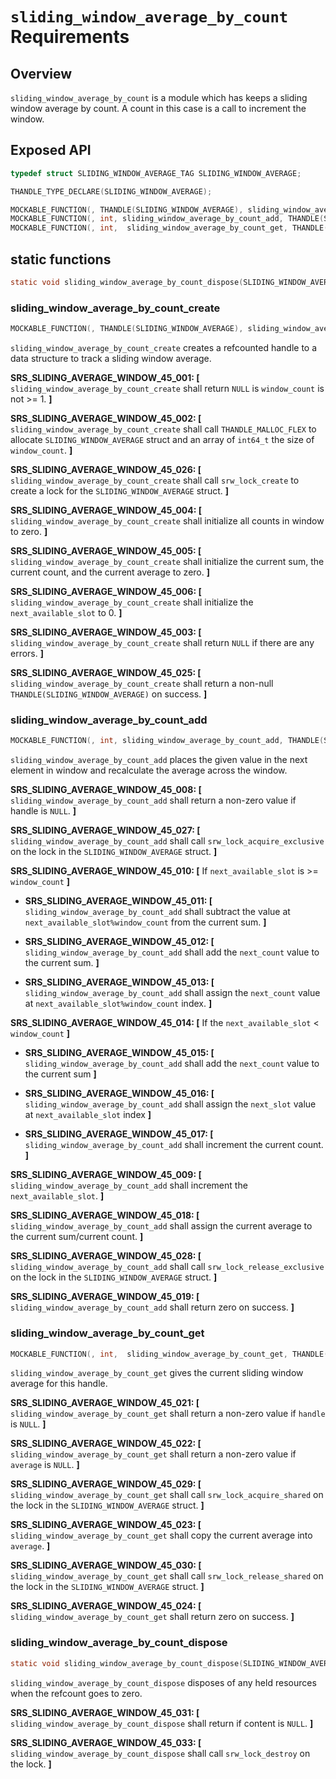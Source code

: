 # `sliding_window_average_by_count` Requirements

## Overview

`sliding_window_average_by_count` is a module which has keeps a sliding window average by count. A count in this case is a call to increment the window.

## Exposed API

```c
typedef struct SLIDING_WINDOW_AVERAGE_TAG SLIDING_WINDOW_AVERAGE;

THANDLE_TYPE_DECLARE(SLIDING_WINDOW_AVERAGE);

MOCKABLE_FUNCTION(, THANDLE(SLIDING_WINDOW_AVERAGE), sliding_window_average_by_count_create, int32_t, window_count);
MOCKABLE_FUNCTION(, int, sliding_window_average_by_count_add, THANDLE(SLIDING_WINDOW_AVERAGE), handle, int64_t, next_count);
MOCKABLE_FUNCTION(, int,  sliding_window_average_by_count_get, THANDLE(SLIDING_WINDOW_AVERAGE), handle, double*, average);
```

## static functions

```c
static void sliding_window_average_by_count_dispose(SLIDING_WINDOW_AVERAGE* content)
```

### sliding_window_average_by_count_create

```c
MOCKABLE_FUNCTION(, THANDLE(SLIDING_WINDOW_AVERAGE), sliding_window_average_by_count_create, int32_t, window_count);
```

`sliding_window_average_by_count_create` creates a refcounted handle to a data structure to track a sliding window average.

**SRS_SLIDING_AVERAGE_WINDOW_45_001: [** `sliding_window_average_by_count_create` shall return `NULL` is `window_count` is not >= 1. **]**

**SRS_SLIDING_AVERAGE_WINDOW_45_002: [** `sliding_window_average_by_count_create` shall call `THANDLE_MALLOC_FLEX` to allocate `SLIDING_WINDOW_AVERAGE` struct and an array of `int64_t` the size of `window_count`. **]**


**SRS_SLIDING_AVERAGE_WINDOW_45_026: [** `sliding_window_average_by_count_create` shall call `srw_lock_create` to create a lock for the `SLIDING_WINDOW_AVERAGE` struct. **]**

**SRS_SLIDING_AVERAGE_WINDOW_45_004: [** `sliding_window_average_by_count_create` shall initialize all counts in window to zero. **]**

**SRS_SLIDING_AVERAGE_WINDOW_45_005: [** `sliding_window_average_by_count_create` shall initialize the current sum, the current count, and the current average to zero. **]**

**SRS_SLIDING_AVERAGE_WINDOW_45_006: [** `sliding_window_average_by_count_create` shall initialize the `next_available_slot` to 0. **]**

**SRS_SLIDING_AVERAGE_WINDOW_45_003: [** `sliding_window_average_by_count_create` shall return `NULL` if there are any errors. **]**

**SRS_SLIDING_AVERAGE_WINDOW_45_025: [** `sliding_window_average_by_count_create` shall return a non-null `THANDLE(SLIDING_WINDOW_AVERAGE)` on success. **]**

### sliding_window_average_by_count_add

```c
MOCKABLE_FUNCTION(, int, sliding_window_average_by_count_add, THANDLE(SLIDING_WINDOW_AVERAGE), handle, int64_t, next_count);
```

`sliding_window_average_by_count_add` places the given value in the next element in window and recalculate the average across the window.

**SRS_SLIDING_AVERAGE_WINDOW_45_008: [** `sliding_window_average_by_count_add` shall return a non-zero value if handle is `NULL`. **]**

**SRS_SLIDING_AVERAGE_WINDOW_45_027: [** `sliding_window_average_by_count_add` shall call `srw_lock_acquire_exclusive` on the lock in the `SLIDING_WINDOW_AVERAGE` struct. **]**

**SRS_SLIDING_AVERAGE_WINDOW_45_010: [** If `next_available_slot` is \>= `window_count` **]**

- **SRS_SLIDING_AVERAGE_WINDOW_45_011: [** `sliding_window_average_by_count_add` shall subtract the value at `next_available_slot%window_count` from the current sum. **]**

- **SRS_SLIDING_AVERAGE_WINDOW_45_012: [** `sliding_window_average_by_count_add` shall add the `next_count` value to the current sum. **]**

- **SRS_SLIDING_AVERAGE_WINDOW_45_013: [** `sliding_window_average_by_count_add` shall assign the `next_count` value at `next_available_slot%window_count` index. **]**

**SRS_SLIDING_AVERAGE_WINDOW_45_014: [** If the `next_available_slot` \< `window_count` **]**

- **SRS_SLIDING_AVERAGE_WINDOW_45_015: [** `sliding_window_average_by_count_add` shall add the `next_count` value to the current sum **]**

- **SRS_SLIDING_AVERAGE_WINDOW_45_016: [** `sliding_window_average_by_count_add` shall assign the `next_slot` value at `next_available_slot` index **]**

- **SRS_SLIDING_AVERAGE_WINDOW_45_017: [** `sliding_window_average_by_count_add` shall increment the current count. **]**

**SRS_SLIDING_AVERAGE_WINDOW_45_009: [** `sliding_window_average_by_count_add` shall increment the `next_available_slot`. **]**

**SRS_SLIDING_AVERAGE_WINDOW_45_018: [** `sliding_window_average_by_count_add` shall assign the current average to the current sum/current count. **]**

**SRS_SLIDING_AVERAGE_WINDOW_45_028: [** `sliding_window_average_by_count_add` shall call `srw_lock_release_exclusive` on the lock in the `SLIDING_WINDOW_AVERAGE` struct. **]**

**SRS_SLIDING_AVERAGE_WINDOW_45_019: [** `sliding_window_average_by_count_add` shall return zero on success. **]**

### sliding_window_average_by_count_get

```c
MOCKABLE_FUNCTION(, int,  sliding_window_average_by_count_get, THANDLE(SLIDING_WINDOW_AVERAGE), handle, double*, average);
```

`sliding_window_average_by_count_get` gives the current sliding window average for this handle.

**SRS_SLIDING_AVERAGE_WINDOW_45_021: [** `sliding_window_average_by_count_get` shall return a non-zero value if `handle` is `NULL`. **]**

**SRS_SLIDING_AVERAGE_WINDOW_45_022: [** `sliding_window_average_by_count_get` shall return a non-zero value if `average` is `NULL`. **]**

**SRS_SLIDING_AVERAGE_WINDOW_45_029: [** `sliding_window_average_by_count_get` shall call `srw_lock_acquire_shared` on the lock in the `SLIDING_WINDOW_AVERAGE` struct. **]**

**SRS_SLIDING_AVERAGE_WINDOW_45_023: [** `sliding_window_average_by_count_get` shall copy the current average into `average`. **]**

**SRS_SLIDING_AVERAGE_WINDOW_45_030: [** `sliding_window_average_by_count_get` shall call `srw_lock_release_shared` on the lock in the `SLIDING_WINDOW_AVERAGE` struct. **]**

**SRS_SLIDING_AVERAGE_WINDOW_45_024: [** `sliding_window_average_by_count_get` shall return zero on success. **]**

### sliding_window_average_by_count_dispose

```c
static void sliding_window_average_by_count_dispose(SLIDING_WINDOW_AVERAGE* content)
```

`sliding_window_average_by_count_dispose` disposes of any held resources when the refcount goes to zero.

**SRS_SLIDING_AVERAGE_WINDOW_45_031: [** `sliding_window_average_by_count_dispose` shall return if content is `NULL`. **]**

**SRS_SLIDING_AVERAGE_WINDOW_45_033: [** `sliding_window_average_by_count_dispose` shall call `srw_lock_destroy` on the lock. **]**

